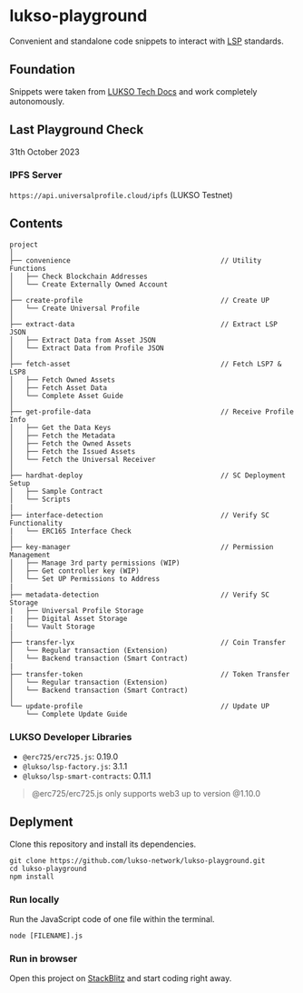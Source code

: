 # lukso-playground

Convenient and standalone code snippets to interact with [LSP](https://docs.lukso.tech/standards/standards-roadmap) standards.

## Foundation

Snippets were taken from [LUKSO Tech Docs](https://docs.lukso.tech/) and work completely autonomously.

## Last Playground Check

31th October 2023

### IPFS Server

`https://api.universalprofile.cloud/ipfs` (LUKSO Testnet)

## Contents

```
project
│
├── convenience                                     // Utility Functions
│   ├── Check Blockchain Addresses
│   └── Create Externally Owned Account
│
├── create-profile                                  // Create UP
│   └── Create Universal Profile
│
├── extract-data                                    // Extract LSP JSON
│   ├── Extract Data from Asset JSON
│   └── Extract Data from Profile JSON
│
├── fetch-asset                                     // Fetch LSP7 & LSP8
│   ├── Fetch Owned Assets
│   ├── Fetch Asset Data
│   └── Complete Asset Guide
│
├── get-profile-data                                // Receive Profile Info
│   ├── Get the Data Keys
│   ├── Fetch the Metadata
│   ├── Fetch the Owned Assets
│   ├── Fetch the Issued Assets
│   └── Fetch the Universal Receiver
│
├── hardhat-deploy                                  // SC Deployment Setup
│   ├── Sample Contract
│   └── Scripts
|
├── interface-detection                             // Verify SC Functionality
|   └── ERC165 Interface Check
│
├── key-manager                                     // Permission Management
│   ├── Manage 3rd party permissions (WIP)
│   ├── Get controller key (WIP)
│   └── Set UP Permissions to Address
|
├── metadata-detection                              // Verify SC Storage
|   ├── Universal Profile Storage
|   ├── Digital Asset Storage
|   └── Vault Storage
│
├── transfer-lyx                                    // Coin Transfer
│   └── Regular transaction (Extension)
│   └── Backend transaction (Smart Contract)
|
├── transfer-token                                  // Token Transfer
│   └── Regular transaction (Extension)
│   └── Backend transaction (Smart Contract)
│
└── update-profile                                  // Update UP
    └── Complete Update Guide
```

### LUKSO Developer Libraries

- `@erc725/erc725.js`: 0.19.0
- `@lukso/lsp-factory.js`: 3.1.1
- `@lukso/lsp-smart-contracts`: 0.11.1

> @erc725/erc725.js only supports web3 up to version @1.10.0

## Deplyment

Clone this repository and install its dependencies.

```
git clone https://github.com/lukso-network/lukso-playground.git
cd lukso-playground
npm install
```

### Run locally

Run the JavaScript code of one file within the terminal.

```
node [FILENAME].js
```

### Run in browser

Open this project on [StackBlitz](https://stackblitz.com/github/lukso-network/lukso-playground) and start coding right away.
